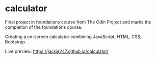 # calculator

Final project in foundations course from The Odin Project and marks the completion of the foundations course.

Creating a on-screen calculator combining JavaScript, HTML, CSS, Bootstrap.

Live preview: https://jackie247.github.io/calculator/
